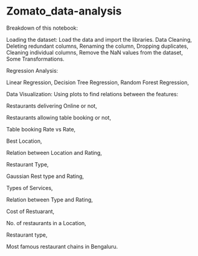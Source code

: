 # Zomato_data-analysis

Breakdown of this notebook:

Loading the dataset: Load the data and import the libraries.
Data Cleaning,
Deleting redundant columns,
Renaming the column,
Dropping duplicates,
Cleaning individual columns,
Remove the NaN values from the dataset,
Some Transformations.


Regression Analysis:

Linear Regression,
Decision Tree Regression, 
Random Forest Regression,


Data Visualization: Using plots to find relations between the features:

Restaurants delivering Online or not,

Restaurants allowing table booking or not,

Table booking Rate vs Rate,

Best Location,

Relation between Location and Rating,

Restaurant Type,

Gaussian Rest type and Rating,

Types of Services,

Relation between Type and Rating,

Cost of Restuarant,

No. of restaurants in a Location,

Restaurant type,

Most famous restaurant chains in Bengaluru.
